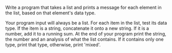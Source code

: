 Write a program that takes a list and prints a message for each element in the list, based on that element's data type.

Your program input will always be a list. For each item in the list, test its data type. If the item is a string, concatenate it onto a new string. If it is a number, add it to a running sum. At the end of your program print the string, the number and an analysis of what the list contains. If it contains only one type, print that type, otherwise, print 'mixed'.
